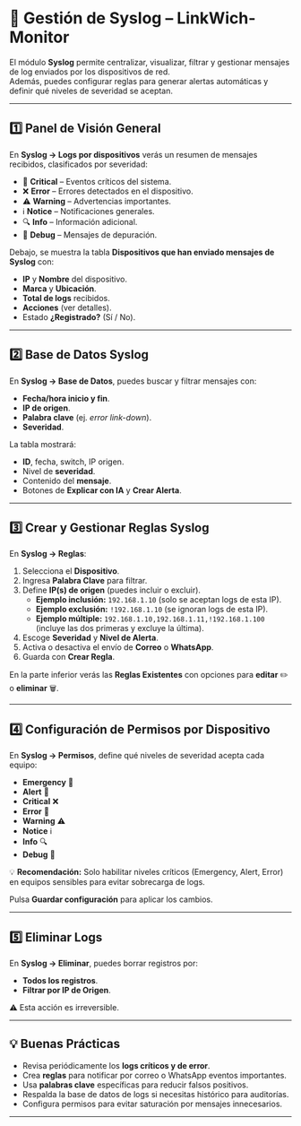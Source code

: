 # 📄 **Gestión de Syslog – LinkWich-Monitor**

El módulo **Syslog** permite centralizar, visualizar, filtrar y gestionar mensajes de log enviados por los dispositivos de red.  
Además, puedes configurar reglas para generar alertas automáticas y definir qué niveles de severidad se aceptan.

---

## 1️⃣ **Panel de Visión General**

En **Syslog → Logs por dispositivos** verás un resumen de mensajes recibidos, clasificados por severidad:

- 🚨 **Critical** – Eventos críticos del sistema.
- ❌ **Error** – Errores detectados en el dispositivo.
- ⚠️ **Warning** – Advertencias importantes.
- ℹ️ **Notice** – Notificaciones generales.
- 🔍 **Info** – Información adicional.
- 🐞 **Debug** – Mensajes de depuración.

Debajo, se muestra la tabla **Dispositivos que han enviado mensajes de Syslog** con:

- **IP** y **Nombre** del dispositivo.
- **Marca** y **Ubicación**.
- **Total de logs** recibidos.
- **Acciones** (ver detalles).
- Estado **¿Registrado?** (Sí / No).

---

## 2️⃣ **Base de Datos Syslog**

En **Syslog → Base de Datos**, puedes buscar y filtrar mensajes con:

- **Fecha/hora inicio y fin**.
- **IP de origen**.
- **Palabra clave** (ej. *error link-down*).
- **Severidad**.

La tabla mostrará:

- **ID**, fecha, switch, IP origen.
- Nivel de **severidad**.
- Contenido del **mensaje**.
- Botones de **Explicar con IA** y **Crear Alerta**.

---

## 3️⃣ **Crear y Gestionar Reglas Syslog**

En **Syslog → Reglas**:

1. Selecciona el **Dispositivo**.
2. Ingresa **Palabra Clave** para filtrar.
3. Define **IP(s) de origen** (puedes incluir o excluir).  
   - **Ejemplo inclusión:** `192.168.1.10` (solo se aceptan logs de esta IP).  
   - **Ejemplo exclusión:** `!192.168.1.10` (se ignoran logs de esta IP).  
   - **Ejemplo múltiple:** `192.168.1.10,192.168.1.11,!192.168.1.100` (incluye las dos primeras y excluye la última).
4. Escoge **Severidad** y **Nivel de Alerta**.
5. Activa o desactiva el envío de **Correo** o **WhatsApp**.
6. Guarda con **Crear Regla**.

En la parte inferior verás las **Reglas Existentes** con opciones para **editar** ✏️ o **eliminar** 🗑.

---

## 4️⃣ **Configuración de Permisos por Dispositivo**

En **Syslog → Permisos**, define qué niveles de severidad acepta cada equipo:

- **Emergency** 🚨
- **Alert** 🔔
- **Critical** ❌
- **Error** 🛑
- **Warning** ⚠️
- **Notice** ℹ️
- **Info** 🔍
- **Debug** 🐞

💡 **Recomendación:** Solo habilitar niveles críticos (Emergency, Alert, Error) en equipos sensibles para evitar sobrecarga de logs.

Pulsa **Guardar configuración** para aplicar los cambios.

---

## 5️⃣ **Eliminar Logs**

En **Syslog → Eliminar**, puedes borrar registros por:

- **Todos los registros**.
- **Filtrar por IP de Origen**.

⚠️ Esta acción es irreversible.

---

## 💡 Buenas Prácticas

- Revisa periódicamente los **logs críticos y de error**.
- Crea **reglas** para notificar por correo o WhatsApp eventos importantes.
- Usa **palabras clave** específicas para reducir falsos positivos.
- Respalda la base de datos de logs si necesitas histórico para auditorías.
- Configura permisos para evitar saturación por mensajes innecesarios.

---
